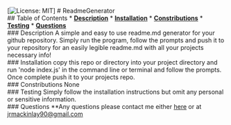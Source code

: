 [![License: MIT](https://img.shields.io/badge/License-MIT-yellow.svg)]      # ReadmeGenerator      
      ## Table of Contents      * **[Description](#Description)**      * **[Installation](#Installation)**      * **[Constributions](#Contributions)**      * **[Testing](#Testing)**      * **[Questions](#Questions)**      
      ### Description      A simple and easy to use readme.md generator for your github repository. Simply run the program, follow the prompts and push it to your repository for an easily legible readme.md with all your projects necessary info!      
      ### Installation      copy this repo or directory into your project directory and run 'node index.js' in the command line or terminal and follow the prompts. Once complete push it to your projects repo.      
      ### Constributions      None      
      ### Testing      Simply follow the installation instructions but omit any personal or sensitive information.      
      ### Questions
      **Any questions please contact me either [here](tallglassof-milkjake) or at jrmackinlay90@gmail.com